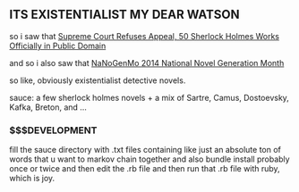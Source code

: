 ITS EXISTENTIALIST MY DEAR WATSON
------------------------------
so i saw that [Supreme Court Refuses Appeal, 50 Sherlock Holmes Works Officially in Public Domain](http://www.finebooksmagazine.com/fine_books_blog/2014/11/supreme-court-refuses-appeal-50-sherlock-holmes-work-officially-in-public-domain.phtml)

and so i also saw that [NaNoGenMo 2014 National Novel Generation Month](https://github.com/dariusk/NaNoGenMo-2014)

so like, obviously existentialist detective novels.

sauce: a few sherlock holmes novels + a mix of Sartre, Camus, Dostoevsky, Kafka, Breton, and ...












### $$$DEVELOPMENT

fill the sauce directory with .txt files containing like just an absolute ton of words that u want to markov chain together and also bundle install probably once or twice and then edit the .rb file and then run that .rb file with ruby, which is joy.